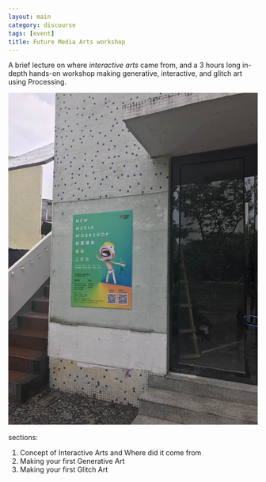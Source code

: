 ```yaml
---
layout: main
category: discourse
tags: [event]
title: Future Media Arts workshop
---
```


A brief lecture on where _interactive arts_ came from, and a 3 hours long in-depth hands-on workshop making generative, interactive, and glitch art using Processing.

![350](/assets/image/di/di_6.jpg)

sections:

1. Concept of Interactive Arts and Where did it come from
2. Making your first Generative Art
3. Making your first Glitch Art
